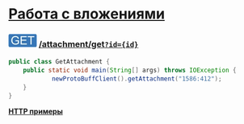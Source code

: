 [Работа с вложениями](../../index.md)
=====================================================

### ![GET](../../../../img/get.png) [/attachment/get`?id={id}`](../index.md)

```java
public class GetAttachment {
    public static void main(String[] args) throws IOException {
            newProtoBuffClient().getAttachment("1586:412");
    }
}
```

**[HTTP примеры](get.md)**
